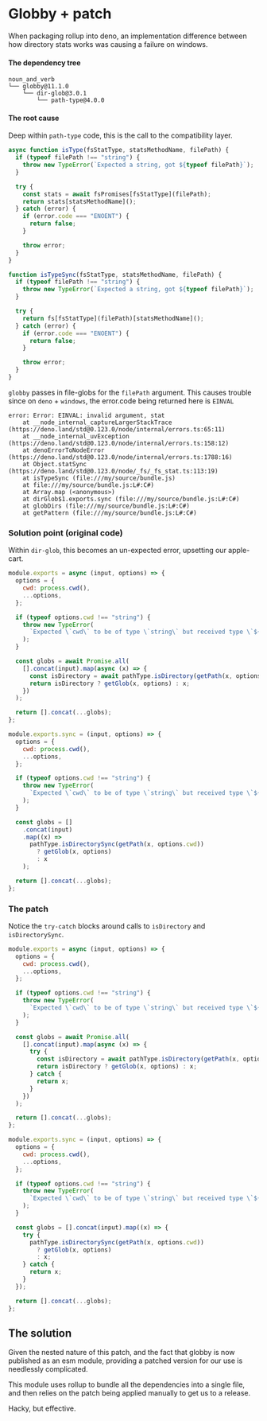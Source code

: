 # Globby + patch

When packaging rollup into deno, an implementation difference between how directory stats
works was causing a failure on windows.

#### The dependency tree

```
noun_and_verb
└── globby@11.1.0
    └── dir-glob@3.0.1
        └── path-type@4.0.0
```

#### The root cause

Deep within `path-type` code, this is the call to the compatibility layer.

```javascript
async function isType(fsStatType, statsMethodName, filePath) {
  if (typeof filePath !== "string") {
    throw new TypeError(`Expected a string, got ${typeof filePath}`);
  }

  try {
    const stats = await fsPromises[fsStatType](filePath);
    return stats[statsMethodName]();
  } catch (error) {
    if (error.code === "ENOENT") {
      return false;
    }

    throw error;
  }
}

function isTypeSync(fsStatType, statsMethodName, filePath) {
  if (typeof filePath !== "string") {
    throw new TypeError(`Expected a string, got ${typeof filePath}`);
  }

  try {
    return fs[fsStatType](filePath)[statsMethodName]();
  } catch (error) {
    if (error.code === "ENOENT") {
      return false;
    }

    throw error;
  }
}
```

`globby` passes in file-globs for the `filePath` argument. This causes trouble since
on `deno` + `windows`, the error.code being returned here is `EINVAL`

```
error: Error: EINVAL: invalid argument, stat
    at __node_internal_captureLargerStackTrace (https://deno.land/std@0.123.0/node/internal/errors.ts:65:11)
    at __node_internal_uvException (https://deno.land/std@0.123.0/node/internal/errors.ts:158:12)
    at denoErrorToNodeError (https://deno.land/std@0.123.0/node/internal/errors.ts:1788:16)
    at Object.statSync (https://deno.land/std@0.123.0/node/_fs/_fs_stat.ts:113:19)
    at isTypeSync (file:///my/source/bundle.js)
    at file:///my/source/bundle.js:L#:C#)
    at Array.map (<anonymous>)
    at dirGlob$1.exports.sync (file:///my/source/bundle.js:L#:C#)
    at globDirs (file:///my/source/bundle.js:L#:C#)
    at getPattern (file:///my/source/bundle.js:L#:C#)

```

### Solution point (original code)

Within `dir-glob`, this becomes an un-expected error, upsetting our apple-cart.

```javascript
module.exports = async (input, options) => {
  options = {
    cwd: process.cwd(),
    ...options,
  };

  if (typeof options.cwd !== "string") {
    throw new TypeError(
      `Expected \`cwd\` to be of type \`string\` but received type \`${typeof options.cwd}\``
    );
  }

  const globs = await Promise.all(
    [].concat(input).map(async (x) => {
      const isDirectory = await pathType.isDirectory(getPath(x, options.cwd));
      return isDirectory ? getGlob(x, options) : x;
    })
  );

  return [].concat(...globs);
};

module.exports.sync = (input, options) => {
  options = {
    cwd: process.cwd(),
    ...options,
  };

  if (typeof options.cwd !== "string") {
    throw new TypeError(
      `Expected \`cwd\` to be of type \`string\` but received type \`${typeof options.cwd}\``
    );
  }

  const globs = []
    .concat(input)
    .map((x) =>
      pathType.isDirectorySync(getPath(x, options.cwd))
        ? getGlob(x, options)
        : x
    );

  return [].concat(...globs);
};
```

### The patch

Notice the `try-catch` blocks around calls to `isDirectory` and `isDirectorySync`.

```javascript
module.exports = async (input, options) => {
  options = {
    cwd: process.cwd(),
    ...options,
  };

  if (typeof options.cwd !== "string") {
    throw new TypeError(
      `Expected \`cwd\` to be of type \`string\` but received type \`${typeof options.cwd}\``
    );
  }

  const globs = await Promise.all(
    [].concat(input).map(async (x) => {
      try {
        const isDirectory = await pathType.isDirectory(getPath(x, options.cwd));
        return isDirectory ? getGlob(x, options) : x;
      } catch {
        return x;
      }
    })
  );

  return [].concat(...globs);
};

module.exports.sync = (input, options) => {
  options = {
    cwd: process.cwd(),
    ...options,
  };

  if (typeof options.cwd !== "string") {
    throw new TypeError(
      `Expected \`cwd\` to be of type \`string\` but received type \`${typeof options.cwd}\``
    );
  }

  const globs = [].concat(input).map((x) => {
    try {
      pathType.isDirectorySync(getPath(x, options.cwd))
        ? getGlob(x, options)
        : x;
    } catch {
      return x;
    }
  });

  return [].concat(...globs);
};
```

## The solution
Given the nested nature of this patch, and the fact that globby is now published as an esm module, 
providing a patched version for our use is needlessly complicated. 

This module uses rollup to bundle all the dependencies into a single file, and then relies on 
the patch being applied manually to get us to a release.

Hacky, but effective.